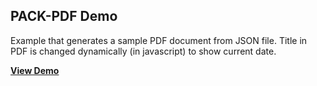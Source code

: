 ## PACK-PDF Demo

Example that generates a sample PDF document from JSON file. Title in PDF is changed dynamically (in javascript) to show current date.

**[View Demo](https://jussiniinikoski.github.io/pack-pdf-demo/)**